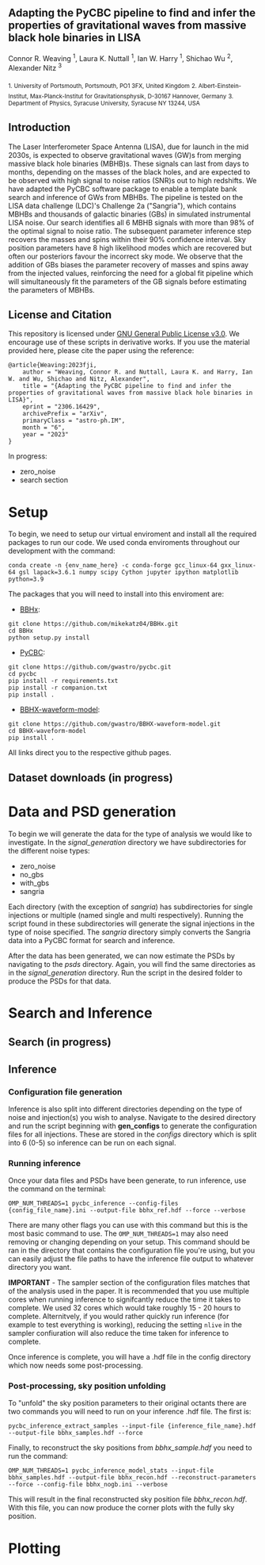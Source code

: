 ## Adapting the PyCBC pipeline to find and infer the properties of gravitational waves from massive black hole binaries in LISA

Connor R. Weaving <sup>1</sup>, Laura K. Nuttall <sup>1</sup>, Ian W. Harry <sup>1</sup>, Shichao Wu <sup>2</sup>, Alexander Nitz <sup>3</sup>

<sub>1. University of Portsmouth, Portsmouth, PO1 3FX, United Kingdom</sub>
<sub>2. Albert-Einstein-Institut, Max-Planck-Institut for Gravitationsphysik, D-30167 Hannover, Germany</sub>
<sub>3. Department of Physics, Syracuse University, Syracuse NY 13244, USA</sub>

## Introduction

The Laser Interferometer Space Antenna (LISA), due for launch in the mid 2030s, is expected to observe gravitational waves (GW)s from merging massive black hole binaries (MBHB)s. These signals can last from days to months, depending on the masses of the black holes, and are expected to be observed with high signal to noise ratios (SNR)s out to high redshifts. We have adapted the PyCBC software package to enable a template bank search and inference of GWs from MBHBs. The pipeline is tested on the LISA data challenge (LDC)'s Challenge 2a ("Sangria"), which contains MBHBs and thousands of galactic binaries (GBs) in simulated instrumental LISA noise. Our search identifies all 6 MBHB signals with more than 98% of the optimal signal to noise ratio. The subsequent parameter inference step recovers the masses and spins within their 90% confidence interval. Sky position parameters have 8 high likelihood modes which are recovered but often our posteriors favour the incorrect sky mode. We observe that the addition of GBs biases the parameter recovery of masses and spins away from the injected values, reinforcing the need for a global fit pipeline which will simultaneously fit the parameters of the GB signals before estimating the parameters of MBHBs.

## License and Citation

This repository is licensed under [GNU General Public License v3.0](https://github.com/gwastro/confusion_noise_3g/blob/main/LICENSE).
We encourage use of these scripts in derivative works. If you use the material provided here, please cite the paper using the reference:

```
@article{Weaving:2023fji,
    author = "Weaving, Connor R. and Nuttall, Laura K. and Harry, Ian W. and Wu, Shichao and Nitz, Alexander",
    title = "{Adapting the PyCBC pipeline to find and infer the properties of gravitational waves from massive black hole binaries in LISA}",
    eprint = "2306.16429",
    archivePrefix = "arXiv",
    primaryClass = "astro-ph.IM",
    month = "6",
    year = "2023"
}
```

In progress:

* zero_noise
* search section

# Setup

To begin, we need to setup our virtual enviroment and install all the
required packages to run our code. We used conda enviroments throughout
our development with the command:

`conda create -n {env_name_here} -c conda-forge gcc_linux-64 gxx_linux-64 gsl lapack=3.6.1 numpy scipy Cython jupyter ipython matplotlib python=3.9`

The packages that you will need to install into this enviroment are:

- [BBHx](https://github.com/mikekatz04/BBHx):

```
git clone https://github.com/mikekatz04/BBHx.git
cd BBHx
python setup.py install
```

- [PyCBC](https://github.com/gwastro/pycbc):

```
git clone https://github.com/gwastro/pycbc.git
cd pycbc
pip install -r requirements.txt
pip install -r companion.txt
pip install .
```

- [BBHX-waveform-model](https://github.com/gwastro/BBHX-waveform-model):

```
git clone https://github.com/gwastro/BBHX-waveform-model.git
cd BBHX-waveform-model
pip install .
```

All links direct you to the respective github pages.


## Dataset downloads (in progress)

# Data and PSD generation

To begin we will generate the data for the type of analysis we would like to investigate. In the *signal_generation* directory we have subdirectories for the different noise types:

* zero_noise
* no_gbs
* with_gbs
* sangria

Each directory (with the exception of *sangria*) has subdirectories for single injections or multiple (named single and multi respectively). Running the script found in these subdirectories will generate the signal injections in the type of noise specified. The *sangria* directory simply converts the Sangria data into a PyCBC format for search and inference.

After the data has been generated, we can now estimate the PSDs by navigating to the *psds* directory. Again, you will find the same directories as in the *signal_generation* directory. Run the script in the desired folder to produce the PSDs for that data.

# Search and Inference
## Search (in progress)

## Inference

### Configuration file generation

Inference is also split into different directories depending on the type of noise and injection(s) you wish to analyse. Navigate to the desired directory and run the script beginning with **gen_configs** to generate the configuration files for all injections. These are stored in the *configs* directory which is split into 6 (0-5) so inference can be run on each signal.

### Running inference

Once your data files and PSDs have been generate, to run inference, use the command on the terminal:

`OMP_NUM_THREADS=1 pycbc_inference --config-files {config_file_name}.ini --output-file bbhx_ref.hdf --force --verbose `

There are many other flags you can use with this command but this is the most basic command to use. The `OMP_NUM_THREADS=1` may also need removing or changing depending on your setup. This command should be ran in the directory that contains the configuration file you're using, but you can easily adjust the file paths to have the inference file output to whatever directory you want.

**IMPORTANT** - The sampler section of the configuration files matches that of the analysis used in the paper. It is recommended that you use multiple cores when running inference to signifcantly reduce the time it takes to complete. We used 32 cores which would take roughly 15 - 20 hours to complete. Alternitvely, if you would rather quickly run inference (for example to test everything is working), reducing the setting `nlive` in the sampler confiuration will also reduce the time taken for inference to complete.

Once inference is complete, you will have a .hdf file in the config directory which now needs some post-processing.

### Post-processing, sky position unfolding

To "unfold" the sky position parameters to their original octants there are two commands you will need to run on your inference .hdf file. The first is:

`pycbc_inference_extract_samples --input-file {inference_file_name}.hdf --output-file bbhx_samples.hdf --force`

Finally, to reconstruct the sky positions from *bbhx_sample.hdf* you need to run the command:

`OMP_NUM_THREADS=1 pycbc_inference_model_stats --input-file bbhx_samples.hdf --output-file bbhx_recon.hdf --reconstruct-parameters --force --config-file bbhx_nogb.ini --verbose`

This will result in the final reconstructed sky position file *bbhx_recon.hdf*. With this file, you can now produce the corner plots with the fully sky position.

# Plotting

